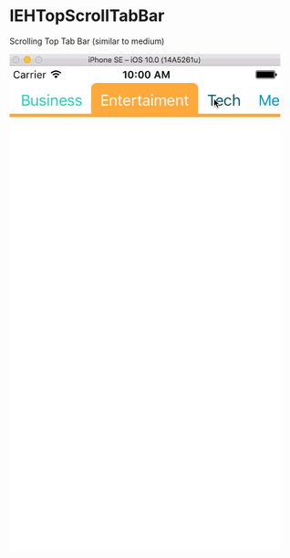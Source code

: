 # IEHTopScrollTabBar
Scrolling Top Tab Bar (similar to medium)


![alt tag](ScreenShots/demoIEHScrollView.gif)
